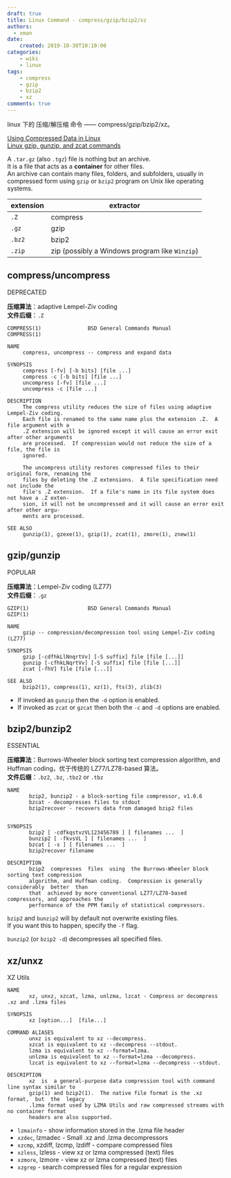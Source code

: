 ```yaml
---
draft: true
title: Linux Command - compress/gzip/bzip2/xz
authors:
  - xman
date:
    created: 2019-10-30T10:10:00
categories:
    - wiki
    - linux
tags:
    - compress
    - gzip
    - bzip2
    - xz
comments: true
---
```


linux 下的 压缩/解压缩 命令 —— compress/gzip/bzip2/xz。

<!-- more -->

[Using Compressed Data in Linux](https://ssc.wisc.edu/sscc/pubs/7-8.htm)  
[Linux gzip, gunzip, and zcat commands](https://www.computerhope.com/unix/uzcat.htm)  

A `.tar.gz` (also `.tgz`) file is nothing but an archive.  
It is a file that acts as a **container** for other files.  
An archive can contain many files, folders, and subfolders, usually in compressed form using `gzip` or `bzip2` program on Unix like operating systems.

extension     | extractor
--------------|------------
`.Z`          | compress
`.gz`         | gzip
`.bz2`        | bzip2
`.zip`        | zip (possibly a Windows program like `Winzip`)

## compress/uncompress

DEPRECATED

**压缩算法**：adaptive Lempel-Ziv coding  
**文件后缀**：`.Z`  

```
COMPRESS(1)               BSD General Commands Manual              COMPRESS(1)

NAME
     compress, uncompress -- compress and expand data

SYNOPSIS
     compress [-fv] [-b bits] [file ...]
     compress -c [-b bits] [file ...]
     uncompress [-fv] [file ...]
     uncompress -c [file ...]

DESCRIPTION
     The compress utility reduces the size of files using adaptive Lempel-Ziv coding.
     Each file is renamed to the same name plus the extension .Z.  A file argument with a
     .Z extension will be ignored except it will cause an error exit after other arguments
     are processed.  If compression would not reduce the size of a file, the file is
     ignored.

     The uncompress utility restores compressed files to their original form, renaming the
     files by deleting the .Z extensions.  A file specification need not include the
     file's .Z extension.  If a file's name in its file system does not have a .Z exten-
     sion, it will not be uncompressed and it will cause an error exit after other argu-
     ments are processed.
     
SEE ALSO
     gunzip(1), gzexe(1), gzip(1), zcat(1), zmore(1), znew(1)
```

## gzip/gunzip

POPULAR

**压缩算法**：Lempel-Ziv coding (LZ77)  
**文件后缀**：`.gz`  

```
GZIP(1)                   BSD General Commands Manual                  GZIP(1)

NAME
     gzip -- compression/decompression tool using Lempel-Ziv coding (LZ77)

SYNOPSIS
     gzip [-cdfhkLlNnqrtVv] [-S suffix] file [file [...]]
     gunzip [-cfhkLNqrtVv] [-S suffix] file [file [...]]
     zcat [-fhV] file [file [...]]
     
SEE ALSO
     bzip2(1), compress(1), xz(1), fts(3), zlib(3)
```

- If invoked as `gunzip` then the `-d` option is enabled.  
- If invoked as `zcat` or `gzcat` then both the `-c` and `-d` options are enabled.  

## bzip2/bunzip2

ESSENTIAL

**压缩算法**：Burrows-Wheeler block sorting text compression
       algorithm, and Huffman coding，优于传统的 LZ77/LZ78-based 算法。  
**文件后缀**：`.bz2`, `.bz`, `.tbz2` or `.tbz`  

```
NAME
       bzip2, bunzip2 - a block-sorting file compressor, v1.0.6
       bzcat - decompresses files to stdout
       bzip2recover - recovers data from damaged bzip2 files


SYNOPSIS
       bzip2 [ -cdfkqstvzVL123456789 ] [ filenames ...  ]
       bunzip2 [ -fkvsVL ] [ filenames ...  ]
       bzcat [ -s ] [ filenames ...  ]
       bzip2recover filename
       
DESCRIPTION
       bzip2  compresses  files  using  the Burrows-Wheeler block sorting text compression
       algorithm, and Huffman coding.  Compression is generally considerably  better  than
       that  achieved by more conventional LZ77/LZ78-based compressors, and approaches the
       performance of the PPM family of statistical compressors.
```

`bzip2` and `bunzip2` will by default not overwrite existing files.  
If you want  this to happen, specify the `-f` flag.  

`bunzip2`  (or `bzip2 -d`) decompresses all specified files.

## xz/unxz

XZ Utils

```
NAME
       xz, unxz, xzcat, lzma, unlzma, lzcat - Compress or decompress .xz and .lzma files

SYNOPSIS
       xz [option...]  [file...]

COMMAND ALIASES
       unxz is equivalent to xz --decompress.
       xzcat is equivalent to xz --decompress --stdout.
       lzma is equivalent to xz --format=lzma.
       unlzma is equivalent to xz --format=lzma --decompress.
       lzcat is equivalent to xz --format=lzma --decompress --stdout.
       
DESCRIPTION
       xz  is  a general-purpose data compression tool with command line syntax similar to
       gzip(1) and bzip2(1).  The native file format is the .xz  format,  but  the  legacy
       .lzma format used by LZMA Utils and raw compressed streams with no container format
       headers are also supported.
```

- `lzmainfo` - show information stored in the .lzma file header  
- `xzdec`, lzmadec - Small .xz and .lzma decompressors  
- `xzcmp`, xzdiff, lzcmp, lzdiff - compare compressed files  
- `xzless`, lzless - view xz or lzma compressed (text) files  
- `xzmore`, lzmore - view xz or lzma compressed (text) files  
- `xzgrep` - search compressed files for a regular expression  

